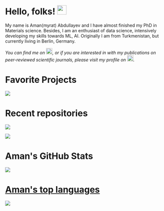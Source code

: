 
# Hello, folks! <img src="https://github.com/amanabdulla296/amanabdullayev/blob/3d5e9aa6f66926e1e6b9d67971331952f9bca67b/arrwrhhthqx.gif" width="30px">

My name is Aman(myrat) Abdullayev and I have almost finished my PhD in Materials science. Besides, I am an enthusiast of data science, intensively developing my skills towards ML, AI. Originally I am from Turkmenistan, but currently living in Berlin, Germany.

<!-- Actual text -->

*You can find me on [<img src="https://github.com/amanabdulla296/amanabdullayev/blob/4551dbaf8519259c0ec41c706293c257b5d435aa/download%20(1).png" width="20px"/>](https://www.linkedin.com/in/amanmyrat-abdullayew-94758b14/), or if you are interested in with my publications on peer-reviewed scientific journals, please visit my profile on [<img src="https://github.com/amanabdulla296/amanabdullayev/blob/4551dbaf8519259c0ec41c706293c257b5d435aa/download.png" width="20px"/>](https://scholar.google.com/citations?user=22M2i14AAAAJ&hl=en).*



# Favorite Projects

[<img align="center" src="https://github-readme-stats.vercel.app/api/pin/?username=amanabdulla296&repo=02_vehicle_sale_website_YP&theme=dark" />](https://github.com/amanabdulla296/02_vehicle_sale_website_YP)



# Recent repositories

[<img align="center" src="https://github-readme-stats.vercel.app/api/pin/?username=amanabdulla296&repo=01_credit_scoring_YP&theme=dark" />](https://github.com/amanabdulla296/01_credit_scoring_YP.git)

[<img align="center" src="https://github-readme-stats.vercel.app/api/pin/?username=amanabdulla296&repo=02_vehicle_sale_website_YP&theme=dark" />](https://github.com/amanabdulla296/02_vehicle_sale_website_YP)



# Aman's GitHub Stats

<a href="https://github.com/amanabdulla296/amanabdulla296">
  <img align="center" src="https://github-readme-stats.vercel.app/api?username=amanabdulla296&show_icons=true&theme=dark" />



# Aman's top languages

<a href="https://github.com/amanabdulla296/amanabdulla296">
  <img align="center" src="https://github-readme-stats.vercel.app/api/top-langs/?username=amanabdulla296&hide=java,html,tex&title_color=ffffff&text_color=c9cacc&icon_color=2bbc8a&bg_color=1d1f21" />
